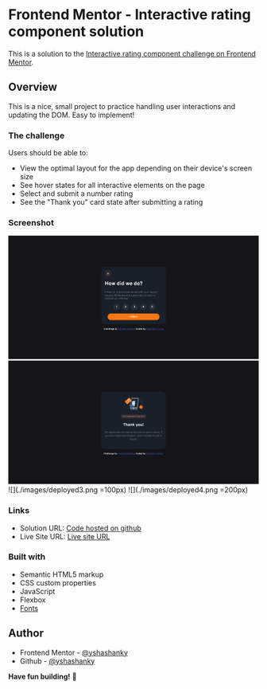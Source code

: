 # Frontend Mentor - Interactive rating component solution

This is a solution to the [Interactive rating component challenge on Frontend Mentor](https://www.frontendmentor.io/challenges/interactive-rating-component-koxpeBUmI).

## Overview

This is a nice, small project to practice handling user interactions and updating the DOM. Easy to implement!

### The challenge

Users should be able to:

- View the optimal layout for the app depending on their device's screen size
- See hover states for all interactive elements on the page
- Select and submit a number rating
- See the "Thank you" card state after submitting a rating

### Screenshot

![](./images/deployed1.png)
![](./images/deployed2.png)
![](./images/deployed3.png =100px)
![](./images/deployed4.png =200px)

### Links

- Solution URL: [Code hosted on github](https://github.com/yshashanky/interactive-rating-component-main)
- Live Site URL: [Live site URL](https://interactive-rating-component-yshashanky.netlify.app/)

### Built with

- Semantic HTML5 markup
- CSS custom properties
- JavaScript
- Flexbox
- [Fonts](https://fonts.google.com/specimen/Overpass)

## Author

- Frontend Mentor - [@yshashanky](https://www.frontendmentor.io/profile/yshashanky)
- Github - [@yshashanky](https://github.com/yshashanky)

**Have fun building!** 🚀
